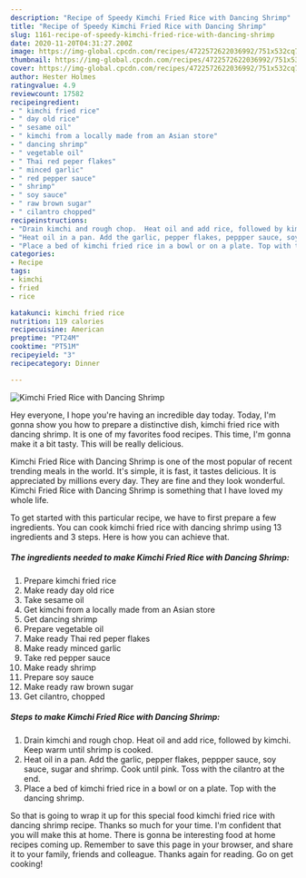 ```yaml
---
description: "Recipe of Speedy Kimchi Fried Rice with Dancing Shrimp"
title: "Recipe of Speedy Kimchi Fried Rice with Dancing Shrimp"
slug: 1161-recipe-of-speedy-kimchi-fried-rice-with-dancing-shrimp
date: 2020-11-20T04:31:27.200Z
image: https://img-global.cpcdn.com/recipes/4722572622036992/751x532cq70/kimchi-fried-rice-with-dancing-shrimp-recipe-main-photo.jpg
thumbnail: https://img-global.cpcdn.com/recipes/4722572622036992/751x532cq70/kimchi-fried-rice-with-dancing-shrimp-recipe-main-photo.jpg
cover: https://img-global.cpcdn.com/recipes/4722572622036992/751x532cq70/kimchi-fried-rice-with-dancing-shrimp-recipe-main-photo.jpg
author: Hester Holmes
ratingvalue: 4.9
reviewcount: 17582
recipeingredient:
- " kimchi fried rice"
- " day old rice"
- " sesame oil"
- " kimchi from a locally made from an Asian store"
- " dancing shrimp"
- " vegetable oil"
- " Thai red peper flakes"
- " minced garlic"
- " red pepper sauce"
- " shrimp"
- " soy sauce"
- " raw brown sugar"
- " cilantro chopped"
recipeinstructions:
- "Drain kimchi and rough chop.  Heat oil and add rice, followed by kimchi.  Keep warm until shrimp is cooked."
- "Heat oil in a pan. Add the garlic, pepper flakes, peppper sauce, soy sauce, sugar and shrimp. Cook until pink.  Toss with the cilantro at the end."
- "Place a bed of kimchi fried rice in a bowl or on a plate. Top with the dancing shrimp."
categories:
- Recipe
tags:
- kimchi
- fried
- rice

katakunci: kimchi fried rice 
nutrition: 119 calories
recipecuisine: American
preptime: "PT24M"
cooktime: "PT51M"
recipeyield: "3"
recipecategory: Dinner

---
```



![Kimchi Fried Rice with Dancing Shrimp](https://img-global.cpcdn.com/recipes/4722572622036992/751x532cq70/kimchi-fried-rice-with-dancing-shrimp-recipe-main-photo.jpg)

Hey everyone, I hope you're having an incredible day today. Today, I'm gonna show you how to prepare a distinctive dish, kimchi fried rice with dancing shrimp. It is one of my favorites food recipes. This time, I'm gonna make it a bit tasty. This will be really delicious.

Kimchi Fried Rice with Dancing Shrimp is one of the most popular of recent trending meals in the world. It's simple, it is fast, it tastes delicious. It is appreciated by millions every day. They are fine and they look wonderful. Kimchi Fried Rice with Dancing Shrimp is something that I have loved my whole life.




To get started with this particular recipe, we have to first prepare a few ingredients. You can cook kimchi fried rice with dancing shrimp using 13 ingredients and 3 steps. Here is how you can achieve that.

<!--inarticleads1-->

##### The ingredients needed to make Kimchi Fried Rice with Dancing Shrimp:

1. Prepare  kimchi fried rice
1. Make ready  day old rice
1. Take  sesame oil
1. Get  kimchi from a locally made from an Asian store
1. Get  dancing shrimp
1. Prepare  vegetable oil
1. Make ready  Thai red peper flakes
1. Make ready  minced garlic
1. Take  red pepper sauce
1. Make ready  shrimp
1. Prepare  soy sauce
1. Make ready  raw brown sugar
1. Get  cilantro, chopped




<!--inarticleads2-->

##### Steps to make Kimchi Fried Rice with Dancing Shrimp:

1. Drain kimchi and rough chop.  Heat oil and add rice, followed by kimchi.  Keep warm until shrimp is cooked.
1. Heat oil in a pan. Add the garlic, pepper flakes, peppper sauce, soy sauce, sugar and shrimp. Cook until pink.  Toss with the cilantro at the end.
1. Place a bed of kimchi fried rice in a bowl or on a plate. Top with the dancing shrimp.




So that is going to wrap it up for this special food kimchi fried rice with dancing shrimp recipe. Thanks so much for your time. I'm confident that you will make this at home. There is gonna be interesting food at home recipes coming up. Remember to save this page in your browser, and share it to your family, friends and colleague. Thanks again for reading. Go on get cooking!

